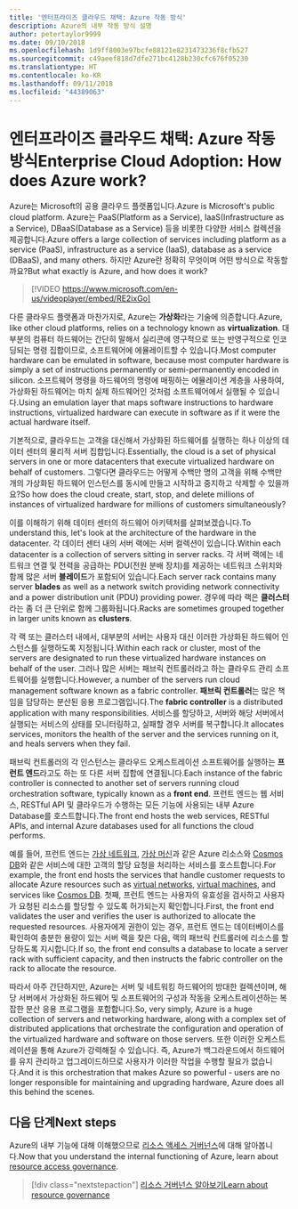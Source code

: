 ```yaml
---
title: '엔터프라이즈 클라우드 채택: Azure 작동 방식'
description: Azure의 내부 작동 방식 설명
author: petertaylor9999
ms.date: 09/10/2018
ms.openlocfilehash: 1d9ff8003e97bcfe88121e8231473236f8cfb527
ms.sourcegitcommit: c49aeef818d7dfe271bc4128b230cfc676f05230
ms.translationtype: HT
ms.contentlocale: ko-KR
ms.lasthandoff: 09/11/2018
ms.locfileid: "44389063"
---
```

# <a name="enterprise-cloud-adoption-how-does-azure-work"></a><span data-ttu-id="646e8-103">엔터프라이즈 클라우드 채택: Azure 작동 방식</span><span class="sxs-lookup"><span data-stu-id="646e8-103">Enterprise Cloud Adoption: How does Azure work?</span></span>

<span data-ttu-id="646e8-104">Azure는 Microsoft의 공용 클라우드 플랫폼입니다.</span><span class="sxs-lookup"><span data-stu-id="646e8-104">Azure is Microsoft's public cloud platform.</span></span> <span data-ttu-id="646e8-105">Azure는 PaaS(Platform as a Service), IaaS(Infrastructure as a Service), DBaaS(Database as a Service) 등을 비롯한 다양한 서비스 컬렉션을 제공합니다.</span><span class="sxs-lookup"><span data-stu-id="646e8-105">Azure offers a large collection of services including platform as a service (PaaS), infrastructure as a service (IaaS), database as a service (DBaaS), and many others.</span></span> <span data-ttu-id="646e8-106">하지만 Azure란 정확히 무엇이며 어떤 방식으로 작동할까요?</span><span class="sxs-lookup"><span data-stu-id="646e8-106">But what exactly is Azure, and how does it work?</span></span>

> [!VIDEO https://www.microsoft.com/en-us/videoplayer/embed/RE2ixGo] 

<span data-ttu-id="646e8-107">다른 클라우드 플랫폼과 마찬가지로, Azure는 **가상화**라는 기술에 의존합니다.</span><span class="sxs-lookup"><span data-stu-id="646e8-107">Azure, like other cloud platforms, relies on a technology known as **virtualization**.</span></span> <span data-ttu-id="646e8-108">대부분의 컴퓨터 하드웨어는 간단히 말해서 실리콘에 영구적으로 또는 반영구적으로 인코딩되는 명령 집합이므로, 소프트웨어에 에뮬레이트할 수 있습니다.</span><span class="sxs-lookup"><span data-stu-id="646e8-108">Most computer hardware can be emulated in software, because most computer hardware is simply a set of instructions permanently or semi-permanently encoded in silicon.</span></span> <span data-ttu-id="646e8-109">소프트웨어 명령을 하드웨어의 명령에 매핑하는 에뮬레이션 계층을 사용하여, 가상화된 하드웨어는 마치 실제 하드웨어인 것처럼 소프트웨어에서 실행될 수 있습니다.</span><span class="sxs-lookup"><span data-stu-id="646e8-109">Using an emulation layer that maps software instructions to hardware instructions, virtualized hardware can execute in software as if it were the actual hardware itself.</span></span>

<span data-ttu-id="646e8-110">기본적으로, 클라우드는 고객을 대신해서 가상화된 하드웨어를 실행하는 하나 이상의 데이터 센터의 물리적 서버 집합입니다.</span><span class="sxs-lookup"><span data-stu-id="646e8-110">Essentially, the cloud is a set of physical servers in one or more datacenters that execute virtualized hardware on behalf of customers.</span></span> <span data-ttu-id="646e8-111">그렇다면 클라우드는 어떻게 수백만 명의 고객을 위해 수백만 개의 가상화된 하드웨어 인스턴스를 동시에 만들고 시작하고 중지하고 삭제할 수 있을까요?</span><span class="sxs-lookup"><span data-stu-id="646e8-111">So how does the cloud create, start, stop, and delete millions of instances of virtualized hardware for millions of customers simultaneously?</span></span>

<span data-ttu-id="646e8-112">이를 이해하기 위해 데이터 센터의 하드웨어 아키텍처를 살펴보겠습니다.</span><span class="sxs-lookup"><span data-stu-id="646e8-112">To understand this, let's look at the architecture of the hardware in the datacenter.</span></span>  <span data-ttu-id="646e8-113">각 데이터 센터 내의 서버 랙에는 서버 컬렉션이 있습니다.</span><span class="sxs-lookup"><span data-stu-id="646e8-113">Within each datacenter is a collection of servers sitting in server racks.</span></span> <span data-ttu-id="646e8-114">각 서버 랙에는 네트워크 연결 및 전력을 공급하는 PDU(전원 분배 장치)를 제공하는 네트워크 스위치와 함께 많은 서버 **블레이드**가 포함되어 있습니다.</span><span class="sxs-lookup"><span data-stu-id="646e8-114">Each server rack contains many server **blades** as well as a network switch providing network connectivity and a power distribution unit (PDU) providing power.</span></span> <span data-ttu-id="646e8-115">경우에 따라 랙은 **클러스터**라는 좀 더 큰 단위로 함께 그룹화됩니다.</span><span class="sxs-lookup"><span data-stu-id="646e8-115">Racks are sometimes grouped together in larger units known as **clusters**.</span></span> 

<span data-ttu-id="646e8-116">각 랙 또는 클러스터 내에서, 대부분의 서버는 사용자 대신 이러한 가상화된 하드웨어 인스턴스를 실행하도록 지정됩니다.</span><span class="sxs-lookup"><span data-stu-id="646e8-116">Within each rack or cluster, most of the servers are designated to run these virtualized hardware instances on behalf of the user.</span></span> <span data-ttu-id="646e8-117">그러나 많은 서버는 패브릭 컨트롤러라고 하는 클라우드 관리 소프트웨어를 실행합니다.</span><span class="sxs-lookup"><span data-stu-id="646e8-117">However, a number of the servers run cloud management software known as a fabric controller.</span></span> <span data-ttu-id="646e8-118">**패브릭 컨트롤러**는 많은 책임을 담당하는 분산된 응용 프로그램입니다.</span><span class="sxs-lookup"><span data-stu-id="646e8-118">The **fabric controller** is a distributed application with many responsibilities.</span></span> <span data-ttu-id="646e8-119">서비스를 할당하고, 서버와 해당 서버에서 실행되는 서비스의 상태를 모니터링하고, 실패할 경우 서버를 복구합니다.</span><span class="sxs-lookup"><span data-stu-id="646e8-119">It allocates services, monitors the health of the server and the services running on it, and heals servers when they fail.</span></span>

<span data-ttu-id="646e8-120">패브릭 컨트롤러의 각 인스턴스는 클라우드 오케스트레이션 소프트웨어를 실행하는 **프런트 엔드**라고도 하는 또 다른 서버 집합에 연결됩니다.</span><span class="sxs-lookup"><span data-stu-id="646e8-120">Each instance of the fabric controller is connected to another set of servers running cloud orchestration software, typically known as a **front end**.</span></span> <span data-ttu-id="646e8-121">프런트 엔드는 웹 서비스, RESTful API 및 클라우드가 수행하는 모든 기능에 사용되는 내부 Azure Database를 호스트합니다.</span><span class="sxs-lookup"><span data-stu-id="646e8-121">The front end hosts the web services, RESTful APIs, and internal Azure databases used for all functions the cloud performs.</span></span> 

<span data-ttu-id="646e8-122">예를 들어, 프런트 엔드는 [가상 네트워크][vnet], [가상 머신][vms]과 같은 Azure 리소스와 [Cosmos DB][cosmosdb]와 같은 서비스에 대한 고객의 할당 요청을 처리하는 서비스를 호스트합니다.</span><span class="sxs-lookup"><span data-stu-id="646e8-122">For example, the front end hosts the services that handle customer requests to allocate Azure resources such as [virtual networks][vnet], [virtual machines][vms], and services like [Cosmos DB][cosmosdb].</span></span> <span data-ttu-id="646e8-123">첫째, 프런트 엔드는 사용자의 유효성을 검사하고 사용자가 요청된 리소스를 할당할 수 있도록 허가되는지 확인합니다.</span><span class="sxs-lookup"><span data-stu-id="646e8-123">First, the front end validates the user and verifies the user is authorized to allocate the requested resources.</span></span> <span data-ttu-id="646e8-124">사용자에게 권한이 있는 경우, 프런트 엔드는 데이터베이스를 확인하여 충분한 용량이 있는 서버 랙을 찾은 다음, 랙의 패브릭 컨트롤러에 리소스를 할당하도록 지시합니다.</span><span class="sxs-lookup"><span data-stu-id="646e8-124">If so, the front end consults a database to locate a server rack with sufficient capacity, and then instructs the fabric controller on the rack to allocate the resource.</span></span>

<span data-ttu-id="646e8-125">따라서 아주 간단하지만, Azure는 서버 및 네트워킹 하드웨어의 방대한 컬렉션이며, 해당 서버에서 가상화된 하드웨어 및 소프트웨어의 구성과 작동을 오케스트레이션하는 복잡한 분산 응용 프로그램을 포함합니다.</span><span class="sxs-lookup"><span data-stu-id="646e8-125">So, very simply, Azure is a huge collection of servers and networking hardware, along with a complex set of distributed applications that orchestrate the configuration and operation of the virtualized hardware and software on those servers.</span></span> <span data-ttu-id="646e8-126">또한 이러한 오케스트레이션을 통해 Azure가 강력해질 수 있습니다. 즉, Azure가 백그라운드에서 하드웨어를 유지 관리하고 업그레이드하므로 사용자가 이러한 작업을 수행할 필요가 없습니다.</span><span class="sxs-lookup"><span data-stu-id="646e8-126">And it is this orchestration that makes Azure so powerful - users are no longer responsible for maintaining and upgrading hardware, Azure does all this behind the scenes.</span></span> 

## <a name="next-steps"></a><span data-ttu-id="646e8-127">다음 단계</span><span class="sxs-lookup"><span data-stu-id="646e8-127">Next steps</span></span>

<span data-ttu-id="646e8-128">Azure의 내부 기능에 대해 이해했으므로 [리소스 액세스 거버넌스](what-is-governance.md)에 대해 알아봅니다.</span><span class="sxs-lookup"><span data-stu-id="646e8-128">Now that you understand the internal functioning of Azure, learn about [resource access governance](what-is-governance.md).</span></span> 

> [!div class="nextstepaction"]
> [<span data-ttu-id="646e8-129">리소스 거버넌스 알아보기</span><span class="sxs-lookup"><span data-stu-id="646e8-129">Learn about resource governance</span></span>](what-is-governance.md)

<!-- Links -->

[cosmosdb]: /azure/cosmos-db/introduction
[docs-add-users-to-aad]: /azure/active-directory/add-users-azure-active-directory?toc=/azure/architecture/cloud-adoption-guide/toc.json
[vms]: /azure/virtual-machines/
[vnet]: /azure/virtual-network/virtual-networks-overview
